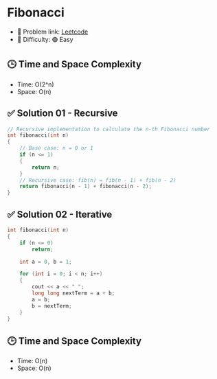 # Fibonacci

- 🧩 Problem link: [Leetcode](https://leetcode.com/problemset/all/)
- 🚦 Difficulty: 🟢 Easy

## 🕒 Time and Space Complexity

- Time: O(2^n)
- Space: O(n)

## ✅ Solution 01 - Recursive

```cpp
// Recursive implementation to calculate the n-th Fibonacci number
int fibonacci(int n)
{
    // Base case: n = 0 or 1
    if (n <= 1)
    {
        return n;
    }
    // Recursive case: fib(n) = fib(n - 1) + fib(n - 2)
    return fibonacci(n - 1) + fibonacci(n - 2);
}

```

## ✅ Solution 02 - Iterative

```cpp
int fibonacci(int n)
{
    if (n <= 0)
        return;

    int a = 0, b = 1;

    for (int i = 0; i < n; i++)
    {
        cout << a << " ";
        long long nextTerm = a + b;
        a = b;
        b = nextTerm;
    }
}
```

## 🕒 Time and Space Complexity

- Time: O(n)
- Space: O(n)
